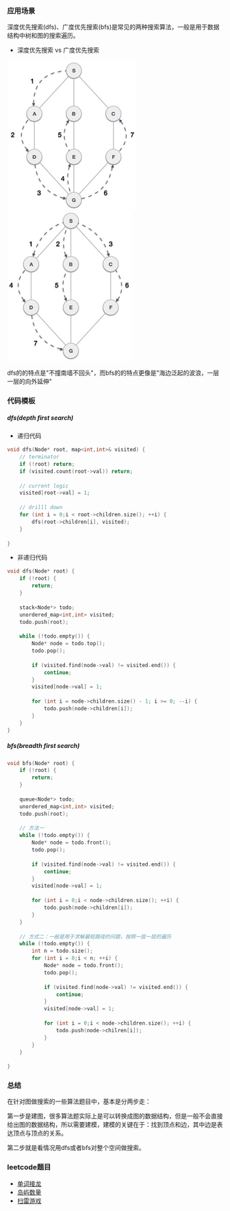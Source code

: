 ### 应用场景

深度优先搜索(dfs)、广度优先搜索(bfs)是常见的两种搜索算法，一般是用于数据结构中树和图的搜索遍历。

- 深度优先搜索 vs 广度优先搜索

![dfs](images/dfs.png)  ![bfs](images/bfs.png)



dfs的的特点是"不撞南墙不回头"，而bfs的的特点更像是"海边泛起的波浪，一层一层的向外延伸"



### 代码模板

##### dfs(depth first search)

- 递归代码

```c++
void dfs(Node* root, map<int,int>& visited) {
    // terminator
    if (!root) return;
    if (visited.count(root->val)) return;
    
    // current logic
    visited[root->val] = 1;

    // drilll down
    for (int i = 0;i < root->children.size(); ++i) {
        dfs(root->children[i], visited);
    }

}
```

- 非递归代码

```c++
void dfs(Node* root) {
    if (!root) {
        return;
    }

    stack<Node*> todo;
    unordered_map<int,int> visited;
    todo.push(root);

    while (!todo.empty()) {
        Node* node = todo.top();
        todo.pop();

        if (visited.find(node->val) != visited.end()) {
            continue;
        }
        visited[node->val] = 1;

        for (int i = node->children.size() - 1; i >= 0; --i) {
            todo.push(node->children[i]);
        } 
    }
}
```



##### bfs(breadth first search)

```c++
void bfs(Node* root) {
    if (!root) {
        return;
    }

    queue<Node*> todo;
    unordered_map<int,int> visited;
    todo.push(root);

    // 方法一
    while (!todo.empty()) {
        Node* node = todo.front();
        todo.pop();

        if (visited.find(node->val) != visited.end()) {
            continue;
        }
        visited[node->val] = 1;
        
        for (int i = 0;i < node->children.size(); ++i) {
            todo.push(node->children[i]);
        }
    }

    // 方式二：一般是用于求解最短路径的问题，按照一层一层的遍历
    while (!todo.empty()) {
        int n = todo.size();
        for (int i = 0;i < n; ++i) {
            Node* node = todo.front();
            todo.pop();

            if (visited.find(node->val) != visited.end()) {
                continue;
            }
            visited[node->val] = 1;

            for (int i = 0;i < node->children.size(); ++i) {
                todo.push(node->chilren[i]);
            }
        }
    }

}
```



### 总结

在针对图做搜索的一些算法题目中，基本是分两步走：

第一步是建图，很多算法题实际上是可以转换成图的数据结构，但是一般不会直接给出图的数据结构，所以需要建模，建模的关键在于：找到顶点和边，其中边是表达顶点与顶点的关系。

第二步就是看情况用dfs或者bfs对整个空间做搜索。



### leetcode题目

- [单词接龙](https://leetcode-cn.com/problems/word-ladder/)
- [岛屿数量](https://leetcode-cn.com/problems/number-of-islands/)
- [扫雷游戏](https://leetcode-cn.com/problems/minesweeper/)

